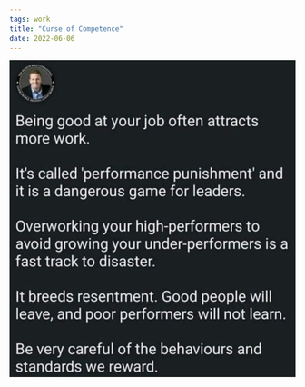 ```yaml
---
tags: work
title: "Curse of Competence"
date: 2022-06-06
---
```




![workcurseofcompetence.png](https://raw.githubusercontent.com/muneer78/muneer78.github.io/master/images/workcurseofcompetence.png)
        